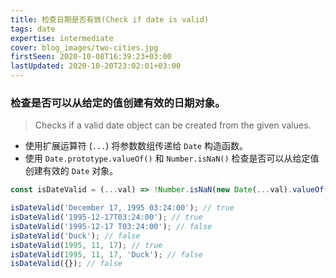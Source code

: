 ```yaml
---
title: 检查日期是否有效(Check if date is valid)
tags: date
expertise: intermediate
cover: blog_images/two-cities.jpg
firstSeen: 2020-10-08T16:39:23+03:00
lastUpdated: 2020-10-20T23:02:01+03:00
---
```


### 检查是否可以从给定的值创建有效的日期对象。
> Checks if a valid date object can be created from the given values.

- 使用扩展运算符 (`...`) 将参数数组传递给 `Date` 构造函数。
- 使用 `Date.prototype.valueOf()` 和 `Number.isNaN()` 检查是否可以从给定值创建有效的 `Date` 对象。

```js
const isDateValid = (...val) => !Number.isNaN(new Date(...val).valueOf());
```

```js
isDateValid('December 17, 1995 03:24:00'); // true
isDateValid('1995-12-17T03:24:00'); // true
isDateValid('1995-12-17 T03:24:00'); // false
isDateValid('Duck'); // false
isDateValid(1995, 11, 17); // true
isDateValid(1995, 11, 17, 'Duck'); // false
isDateValid({}); // false
```
